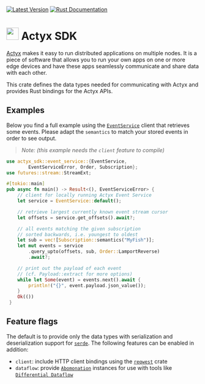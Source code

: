 [![Latest Version](https://img.shields.io/crates/v/actyx_sdk.svg)](https://crates.io/crates/actyx_sdk)
[![Rust Documentation](https://docs.rs/actyx_sdk/badge.svg)](https://docs.rs/actyx_sdk)

# <img src="https://developer.actyx.com/images/rust-sdk.png" height="32px"> Actyx SDK

[Actyx](https://developer.actyx.com/docs/os/introduction) makes it easy to run distributed
applications on multiple nodes. It is a piece of software that allows you to run your own apps
on one or more edge devices and have these apps seamlessly communicate and share data with
each other.

This crate defines the data types needed for communicating with Actyx and provides Rust
bindings for the Actyx APIs.

## Examples

Below you find a full example using the [`EventService`](https://docs.rs/actyx_sdk/latest/actyx_sdk/event_service/struct.EventService.html)
client that retrieves some events. Please adapt the `semantics` to match your stored events
in order to see output.

> _Note: (this example needs the `client` feature to compile)_

```rust
use actyx_sdk::event_service::{EventService,
        EventServiceError, Order, Subscription};
use futures::stream::StreamExt;

#[tokio::main]
pub async fn main() -> Result<(), EventServiceError> {
    // client for locally running Actyx Event Service
    let service = EventService::default();

    // retrieve largest currently known event stream cursor
    let offsets = service.get_offsets().await?;

    // all events matching the given subscription
    // sorted backwards, i.e. youngest to oldest
    let sub = vec![Subscription::semantics("MyFish")];
    let mut events = service
        .query_upto(offsets, sub, Order::LamportReverse)
        .await?;

    // print out the payload of each event
    // (cf. Payload::extract for more options)
    while let Some(event) = events.next().await {
        println!("{}", event.payload.json_value());
    }
    Ok(())
 }
```

## Feature flags

The default is to provide only the data types with serialization and deserialization support
for [`serde`](https://docs.rs/serde). The following features can be enabled in addition:

- `client`: include HTTP client bindings using the [`reqwest`](https://docs.rs/reqwest) crate
- `dataflow`: provide [`Abomonation`](https://docs.rs/abomonation) instances for use with tools
  like [`Differential Dataflow`](https://docs.rs/differential-dataflow)

